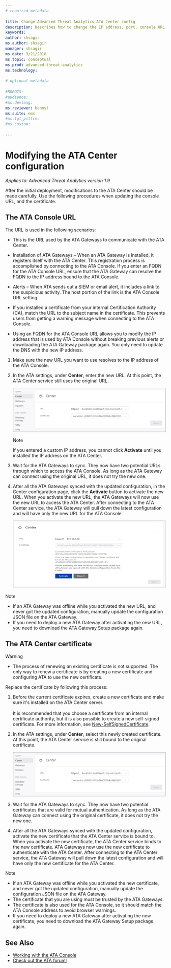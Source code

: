 ```yaml
---
# required metadata

title: Change Advanced Threat Analytics ATA Center config
description: Describes how to change the IP address, port, console URL or certificate of your ATA Center.
keywords:
author: shsagir
ms.author: shsagir
manager: shsagir
ms.date: 3/21/2018
ms.topic: conceptual
ms.prod: advanced-threat-analytics
ms.technology:

# optional metadata

#ROBOTS:
#audience:
#ms.devlang:
ms.reviewer: bennyl
ms.suite: ems
#ms.tgt_pltfrm:
#ms.custom:

---
```


# Modifying the ATA Center configuration



*Applies to: Advanced Threat Analytics version 1.9*

After the initial deployment, modifications to the ATA Center should be made carefully. Use the following procedures when updating the console URL, and the certificate.

## The ATA Console URL

The URL is used in the following scenarios:

- This is the URL used by the ATA Gateways to communicate with the ATA Center.

- Installation of ATA Gateways – When an ATA Gateway is installed, it registers itself with the ATA Center. This registration process is accomplished by connecting to the ATA Console. If you enter an FQDN for the ATA Console URL, ensure that the ATA Gateway can resolve the FQDN to the IP address bound to the ATA Console.

- Alerts – When ATA sends out a SIEM or email alert, it includes a link to the suspicious activity. The host portion of the link is the ATA Console URL setting.

- If you installed a certificate from your internal Certification Authority (CA), match the URL to the subject name in the certificate. This prevents users from getting a warning message when connecting to the ATA Console.

- Using an FQDN for the ATA Console URL allows you to modify the IP address that is used by ATA Console without breaking previous alerts  or downloading the ATA Gateway package again. You only need to update the DNS with the new IP address.

1. Make sure the new URL you want to use resolves to the IP address of the ATA Console.

1. In the ATA settings, under **Center**, enter the new URL. At this point, the ATA Center service still uses the original URL. 

    ![Change ATA configuration](media/change-center-config.png)

   > [!NOTE]
   > If you entered a custom IP address, you cannot click **Activate** until you installed the IP address on the ATA Center.
    
1. Wait for the ATA Gateways to sync. They now have two potential URLs through which to access the ATA Console. As long as the ATA Gateway can connect using the original URL, it does not try the new one.

1. After all the ATA Gateways synced with the updated configuration, in the Center configuration page, click the **Activate** button to activate the new URL. When you activate the new URL, the ATA Gateways will now use the new URL to access the ATA Center. After connecting to the ATA Center service, the ATA Gateway will pull down the latest configuration and will have only the new URL for the ATA Console. 

    ![Activate the certificate](media/center-activation.png)

> [!NOTE]
> - If an ATA Gateway was offline while you activated the new URL, and never got the updated configuration, manually update the configuration JSON file on the ATA Gateway.
> - If you need to deploy a new ATA Gateway after activating the new URL, you need to download the ATA Gateway Setup package again.


## The ATA Center certificate

> [!WARNING]
> - The process of renewing an existing certificate is not supported. The only way to renew a certificate is by creating a new certificate and configuring ATA to use the new certificate.


Replace the certificate by following this process:

1. Before the current certificate expires, create a new certificate and make sure it's installed on the ATA Center server. <br></br>It is recommended that you choose a certificate from an internal certificate authority, but it is also possible to create a new self-signed certificate. For more information, see [New-SelfSignedCertificate](/powershell/module/pkiclient/new-selfsignedcertificate?view=win10-ps).

1. In the ATA settings, under **Center**, select this newly created certificate. At this point, the ATA Center service is still bound to the original certificate. 

    ![Change ATA configuration](media/change-center-config.png)

1. Wait for the ATA Gateways to sync. They now have two potential certificates that are valid for mutual authentication. As long as the ATA Gateway can connect using the original certificate, it does not try the new one.

1. After all the ATA Gateways synced with the updated configuration, activate the new certificate that the ATA Center service is bound to. When you activate the new certificate, the ATA Center service binds to the new certificate. ATA Gateways now use the new certificate to authenticate with the ATA Center. After connecting to the ATA Center service, the ATA Gateway will pull down the latest configuration and will have only the new certificate for the ATA Center. 

> [!NOTE]
> - If an ATA Gateway was offline while you activated the new certificate, and never got the updated configuration, manually update the configuration JSON file on the ATA Gateway.
> - The certificate that you are using must be trusted by the ATA Gateways.
> - The certificate is also used for the ATA Console, so it should match the ATA Console address to avoid browser warnings.
> - If you need to deploy a new ATA Gateway after activating the new certificate, you need to download the ATA Gateway Setup package again.



 
## See Also
- [Working with the ATA Console](working-with-ata-console.md)
- [Check out the ATA forum!](https://aka.ms/ata-forum)